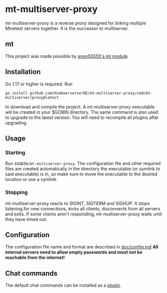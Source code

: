 # mt-multiserver-proxy
mt-multiserver-proxy is a reverse proxy designed for linking
multiple Minetest servers together. It is the successor to multiserver.
## mt
This project was made possible by [anon55555's mt module](https://github.com/anon55555/mt).
## Installation
Go 1.17 or higher is required. Run

`go install github.com/HimbeerserverDE/mt-multiserver-proxy/cmd/mt-multiserver/proxy@latest`

to download and compile the project. A mt-multiserver-proxy executable
will be created in your $GOBIN directory. The same command is also
used to upgrade to the latest version. You will need to recompile
all plugins after upgrading.
## Usage
### Starting
Run `$GOBIN/mt-multiserver-proxy`. The configuration file and other required
files are created automatically in the directory the executable
(or symlink to said executable) is in, so make sure to move the
executable to the desired location or use a symlink.
### Stopping
mt-multiserver-proxy reacts to SIGINT, SIGTERM and SIGHUP. It stops listening
for new connections, kicks all clients, disconnects from all servers
and exits. If some clients aren't responding, mt-multiserver-proxy waits until
they have timed out.
## Configuration
The configuration file name and format are described in [doc/config.md](doc/config.md)
**All internal servers need to allow empty passwords and must not be reachable from the internet!**
## Chat commands
The default chat commands can be installed as a [plugin](https://github.com/HimbeerserverDE/mt-multiserver-chatcommands).
